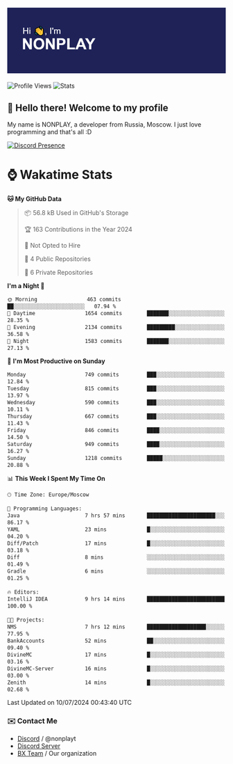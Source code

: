 ![Discord Presence](./header.png)
<br></br>
![Profile Views](https://komarev.com/ghpvc/?username=NONPLAYT&color=blue&style=for-the-badge)
![Stats](https://img.shields.io/badge/0%25-OPTIMIZED-orange?style=for-the-badge)


## :wave: Hello there! Welcome to my profile

My name is NONPLAY, a developer from Russia, Moscow. I just love programming and that's all :D

[![Discord Presence](https://lanyard.cnrad.dev/api/597087584090587177?showDisplayName=true)](https://discord.com/users/597087584090587177) 

# ⌚ Wakatime Stats

<!--START_SECTION:waka-->
**🐱 My GitHub Data** 

> 📦 56.8 kB Used in GitHub's Storage 
 > 
> 🏆 163 Contributions in the Year 2024
 > 
> 🚫 Not Opted to Hire
 > 
> 📜 4 Public Repositories 
 > 
> 🔑 6 Private Repositories 
 > 
**I'm a Night 🦉** 

```text
🌞 Morning                463 commits         ██░░░░░░░░░░░░░░░░░░░░░░░   07.94 % 
🌆 Daytime                1654 commits        ███████░░░░░░░░░░░░░░░░░░   28.35 % 
🌃 Evening                2134 commits        █████████░░░░░░░░░░░░░░░░   36.58 % 
🌙 Night                  1583 commits        ███████░░░░░░░░░░░░░░░░░░   27.13 % 
```
📅 **I'm Most Productive on Sunday** 

```text
Monday                   749 commits         ███░░░░░░░░░░░░░░░░░░░░░░   12.84 % 
Tuesday                  815 commits         ███░░░░░░░░░░░░░░░░░░░░░░   13.97 % 
Wednesday                590 commits         ███░░░░░░░░░░░░░░░░░░░░░░   10.11 % 
Thursday                 667 commits         ███░░░░░░░░░░░░░░░░░░░░░░   11.43 % 
Friday                   846 commits         ████░░░░░░░░░░░░░░░░░░░░░   14.50 % 
Saturday                 949 commits         ████░░░░░░░░░░░░░░░░░░░░░   16.27 % 
Sunday                   1218 commits        █████░░░░░░░░░░░░░░░░░░░░   20.88 % 
```


📊 **This Week I Spent My Time On** 

```text
🕑︎ Time Zone: Europe/Moscow

💬 Programming Languages: 
Java                     7 hrs 57 mins       ██████████████████████░░░   86.17 % 
YAML                     23 mins             █░░░░░░░░░░░░░░░░░░░░░░░░   04.20 % 
Diff/Patch               17 mins             █░░░░░░░░░░░░░░░░░░░░░░░░   03.18 % 
Diff                     8 mins              ░░░░░░░░░░░░░░░░░░░░░░░░░   01.49 % 
Gradle                   6 mins              ░░░░░░░░░░░░░░░░░░░░░░░░░   01.25 % 

🔥 Editors: 
IntelliJ IDEA            9 hrs 14 mins       █████████████████████████   100.00 % 

🐱‍💻 Projects: 
NMS                      7 hrs 12 mins       ███████████████████░░░░░░   77.95 % 
BankAccounts             52 mins             ██░░░░░░░░░░░░░░░░░░░░░░░   09.40 % 
DivineMC                 17 mins             █░░░░░░░░░░░░░░░░░░░░░░░░   03.16 % 
DivineMC-Server          16 mins             █░░░░░░░░░░░░░░░░░░░░░░░░   03.00 % 
Zenith                   14 mins             █░░░░░░░░░░░░░░░░░░░░░░░░   02.68 % 
```


 Last Updated on 10/07/2024 00:43:40 UTC
<!--END_SECTION:waka-->

### ✉️ Contact Me

- [Discord](https://discord.com/users/597087584090587177) / @nonplayt
- [Discord Server](https://discord.gg/p7cxhw7E2M)
- [BX Team](https://github.com/BX-Team) / Our organization
